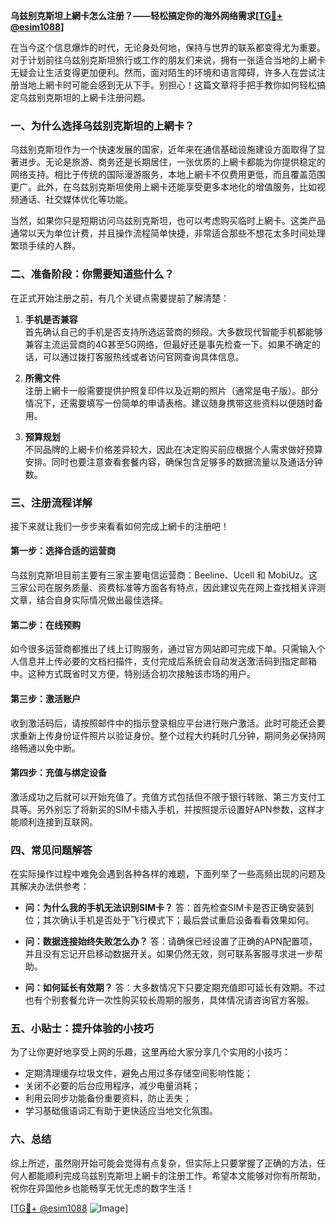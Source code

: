 **乌兹别克斯坦上網卡怎么注册？——轻松搞定你的海外网络需求[[TG💪+ @esim1088](https://t.me/s/esim1088)]**

在当今这个信息爆炸的时代，无论身处何地，保持与世界的联系都变得尤为重要。对于计划前往乌兹别克斯坦旅行或工作的朋友们来说，拥有一张适合当地的上網卡无疑会让生活变得更加便利。然而，面对陌生的环境和语言障碍，许多人在尝试注册当地上網卡时可能会感到无从下手。别担心！这篇文章将手把手教你如何轻松搞定乌兹别克斯坦的上網卡注册问题。

### 一、为什么选择乌兹别克斯坦的上網卡？

乌兹别克斯坦作为一个快速发展的国家，近年来在通信基础设施建设方面取得了显著进步。无论是旅游、商务还是长期居住，一张优质的上網卡都能为你提供稳定的网络支持。相比于传统的国际漫游服务，本地上網卡不仅费用更低，而且覆盖范围更广。此外，在乌兹别克斯坦使用上網卡还能享受更多本地化的增值服务，比如视频通话、社交媒体优化等功能。

当然，如果你只是短期访问乌兹别克斯坦，也可以考虑购买临时上網卡。这类产品通常以天为单位计费，并且操作流程简单快捷，非常适合那些不想花太多时间处理繁琐手续的人群。

### 二、准备阶段：你需要知道些什么？

在正式开始注册之前，有几个关键点需要提前了解清楚：

1. **手机是否兼容**  
   首先确认自己的手机是否支持所选运营商的频段。大多数现代智能手机都能够兼容主流运营商的4G甚至5G网络，但最好还是事先检查一下。如果不确定的话，可以通过拨打客服热线或者访问官网查询具体信息。

2. **所需文件**  
   注册上網卡一般需要提供护照复印件以及近期的照片（通常是电子版）。部分情况下，还需要填写一份简单的申请表格。建议随身携带这些资料以便随时备用。

3. **预算规划**  
   不同品牌的上網卡价格差异较大，因此在决定购买前应根据个人需求做好预算安排。同时也要注意查看套餐内容，确保包含足够多的数据流量以及通话分钟数。

### 三、注册流程详解

接下来就让我们一步步来看看如何完成上網卡的注册吧！

#### 第一步：选择合适的运营商
乌兹别克斯坦目前主要有三家主要电信运营商：Beeline、Ucell 和 MobiUz。这三家公司在服务质量、资费标准等方面各有特点，因此建议先在网上查找相关评测文章，结合自身实际情况做出最佳选择。

#### 第二步：在线预购
如今很多运营商都推出了线上订购服务，通过官方网站即可完成下单。只需输入个人信息并上传必要的文档扫描件，支付完成后系统会自动发送激活码到指定邮箱中。这种方式既省时又方便，特别适合初次接触该市场的用户。

#### 第三步：激活账户
收到激活码后，请按照邮件中的指示登录相应平台进行账户激活。此时可能还会要求重新上传身份证件照片以验证身份。整个过程大约耗时几分钟，期间务必保持网络畅通以免中断。

#### 第四步：充值与绑定设备
激活成功之后就可以开始充值了。充值方式包括但不限于银行转账、第三方支付工具等。另外别忘了将新买的SIM卡插入手机，并按照提示设置好APN参数，这样才能顺利连接到互联网。

### 四、常见问题解答

在实际操作过程中难免会遇到各种各样的难题，下面列举了一些高频出现的问题及其解决办法供参考：

- **问：为什么我的手机无法识别SIM卡？**
  答：首先检查SIM卡是否正确安装到位；其次确认手机是否处于飞行模式下；最后尝试重启设备看看效果如何。

- **问：数据连接始终失败怎么办？**
  答：请确保已经设置了正确的APN配置项，并且没有忘记开启移动数据开关。如果仍然无效，则可联系客服寻求进一步帮助。

- **问：如何延长有效期？**
  答：大多数情况下只要定期充值即可延长有效期。不过也有个别套餐允许一次性购买较长周期的服务，具体情况请咨询官方客服。

### 五、小贴士：提升体验的小技巧

为了让你更好地享受上网的乐趣，这里再给大家分享几个实用的小技巧：

- 定期清理缓存垃圾文件，避免占用过多存储空间影响性能；
- 关闭不必要的后台应用程序，减少电量消耗；
- 利用云同步功能备份重要资料，防止丢失；
- 学习基础俄语词汇有助于更快适应当地文化氛围。

### 六、总结

综上所述，虽然刚开始可能会觉得有点复杂，但实际上只要掌握了正确的方法，任何人都能顺利完成乌兹别克斯坦上網卡的注册工作。希望本文能够对你有所帮助，祝你在异国他乡也能畅享无忧无虑的数字生活！

[[TG💪+ @esim1088](https://t.me/s/esim1088) ![Image](https://i.postimg.cc/4NQfJmqS/Snipaste-2025-05-13-00-14-12.png)]